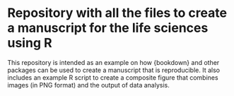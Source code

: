 # Repository with all the files to create a manuscript for the life sciences using R
This repository is intended as an example on how {bookdown} and other packages can be used to create a manuscript that is reproducible. 
It also includes an example R script to create a composite figure that combines images  (in PNG format) and the output of data analysis.

